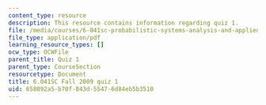 ```yaml
---
content_type: resource
description: This resource contains information regarding quiz 1.
file: /media/courses/6-041sc-probabilistic-systems-analysis-and-applied-probability-fall-2013/658092a5b70f843d55476d84eb5b3510_MIT6_041SCF13_quiz01_f09.pdf
file_type: application/pdf
learning_resource_types: []
ocw_type: OCWFile
parent_title: Quiz 1
parent_type: CourseSection
resourcetype: Document
title: 6.041SC Fall 2009 quiz 1
uid: 658092a5-b70f-843d-5547-6d84eb5b3510
---
```

